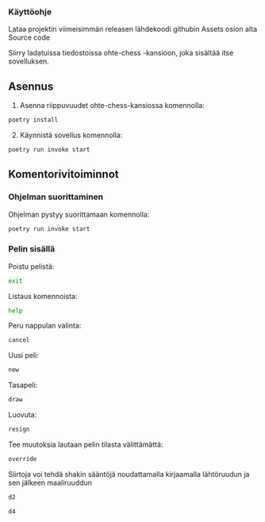### Käyttöohje

Lataa projektin viimeisimmän releasen lähdekoodi githubin Assets osion alta Source code

Siirry ladatuissa tiedostoissa ohte-chess -kansioon, joka sisältää itse sovelluksen.

## Asennus

1. Asenna riippuvuudet ohte-chess-kansiossa komennolla:

```bash
poetry install
```

2. Käynnistä sovellus komennolla:

```bash
poetry run invoke start
```

## Komentorivitoiminnot

### Ohjelman suorittaminen

Ohjelman pystyy suorittamaan komennolla:

```bash
poetry run invoke start
```


### Pelin sisällä

Poistu pelistä:

```bash
exit
```

Listaus komennoista:

```bash
help
```

Peru nappulan valinta:

```bash
cancel
```

Uusi peli:

```bash
new
```

Tasapeli:

```bash
draw
```

Luovuta:

```bash
resign
```

Tee muutoksia lautaan pelin tilasta välittämättä:

```bash
override
```

Siirtoja voi tehdä shakin sääntöjä noudattamalla kirjaamalla lähtöruudun ja sen jälkeen maaliruuddun

```bash
d2
```
```bash
d4
```

